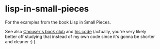 # lisp-in-small-pieces
For the examples from the book Lisp in Small Pieces. 

See also [Chouser's book club](https://chouser.us/lisp2022/) and [his code](https://github.com/Chouser/lisp-in-small-pieces-clj) (actually, you're very likely better off studying that instead of my own code since it's gonna be shorter and cleaner :) ).
